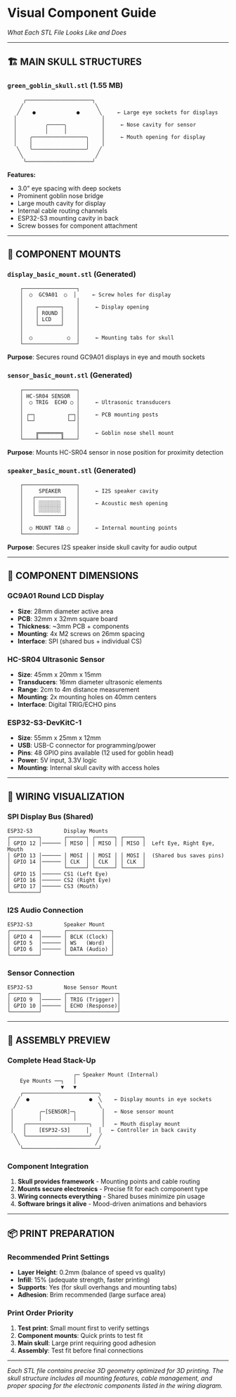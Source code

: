 # Visual Component Guide
*What Each STL File Looks Like and Does*

---

## 🏗️ **MAIN SKULL STRUCTURES**

### `green_goblin_skull.stl` (1.55 MB)
```
     ╭─────────────────────╮
    ╱                       ╲
   ╱    ●             ●      ╲     ← Large eye sockets for displays
  │                           │
  │         ╭─────╮           │     ← Nose cavity for sensor
  │         │     │           │
  │    ╭─────────────────╮    │     ← Mouth opening for display
  │    │                 │    │
   ╲   ╰─────────────────╯   ╱
    ╲                       ╱
     ╰─────────────────────╯
```
**Features:**
- 3.0" eye spacing with deep sockets
- Prominent goblin nose bridge
- Large mouth cavity for display
- Internal cable routing channels
- ESP32-S3 mounting cavity in back
- Screw bosses for component attachment

---

## 🔧 **COMPONENT MOUNTS**

### `display_basic_mount.stl` (Generated)
```
    ┌─────────────────┐
    │  ○  GC9A01  ○  │     ← Screw holes for display
    │                 │
    │    ┌───────┐    │     ← Display opening
    │    │ ROUND │    │
    │    │ LCD   │    │
    │    └───────┘    │
    │                 │
    │  ○           ○  │     ← Mounting tabs for skull
    └─────────────────┘
```
**Purpose**: Secures round GC9A01 displays in eye and mouth sockets

### `sensor_basic_mount.stl` (Generated)
```
    ┌─────────────────┐
    │ HC-SR04 SENSOR  │
    │  ○ TRIG  ECHO ○ │     ← Ultrasonic transducers
    │                 │
    │ ┌─┐          ┌─┐│     ← PCB mounting posts
    │ └─┘          └─┘│
    │                 │
    │    ╔═══════╗    │     ← Goblin nose shell mount
    └────╨───────╨────┘
```
**Purpose**: Mounts HC-SR04 sensor in nose position for proximity detection

### `speaker_basic_mount.stl` (Generated)
```
    ┌─────────────────┐
    │     SPEAKER     │     ← I2S speaker cavity
    │   ┌─────────┐   │
    │   │ ░░░░░░░ │   │     ← Acoustic mesh opening
    │   │ ░░░░░░░ │   │
    │   └─────────┘   │
    │                 │
    │  ○ MOUNT TAB ○  │     ← Internal mounting points
    └─────────────────┘
```
**Purpose**: Secures I2S speaker inside skull cavity for audio output

---

## 📏 **COMPONENT DIMENSIONS**

### GC9A01 Round LCD Display
- **Size**: 28mm diameter active area
- **PCB**: 32mm x 32mm square board
- **Thickness**: ~3mm PCB + components
- **Mounting**: 4x M2 screws on 26mm spacing
- **Interface**: SPI (shared bus + individual CS)

### HC-SR04 Ultrasonic Sensor  
- **Size**: 45mm x 20mm x 15mm
- **Transducers**: 16mm diameter ultrasonic elements
- **Range**: 2cm to 4m distance measurement
- **Mounting**: 2x mounting holes on 40mm centers
- **Interface**: Digital TRIG/ECHO pins

### ESP32-S3-DevKitC-1
- **Size**: 55mm x 25mm x 12mm
- **USB**: USB-C connector for programming/power
- **Pins**: 48 GPIO pins available (12 used for goblin head)
- **Power**: 5V input, 3.3V logic
- **Mounting**: Internal skull cavity with access holes

---

## 🔌 **WIRING VISUALIZATION**

### SPI Display Bus (Shared)
```
ESP32-S3          Display Mounts
┌─────────┐       ┌──────┐ ┌──────┐ ┌──────┐
│ GPIO 12 │────── │ MISO │ │ MISO │ │ MISO │  Left Eye, Right Eye, Mouth
│ GPIO 13 │────── │ MOSI │ │ MOSI │ │ MOSI │  (Shared bus saves pins)
│ GPIO 14 │────── │ CLK  │ │ CLK  │ │ CLK  │
│         │       └──────┘ └──────┘ └──────┘
│ GPIO 15 │────── CS1 (Left Eye)
│ GPIO 16 │────── CS2 (Right Eye)  
│ GPIO 17 │────── CS3 (Mouth)
└─────────┘
```

### I2S Audio Connection
```
ESP32-S3          Speaker Mount
┌─────────┐       ┌──────────────┐
│ GPIO 4  │────── │ BCLK (Clock) │
│ GPIO 5  │────── │ WS   (Word)  │  
│ GPIO 6  │────── │ DATA (Audio) │
└─────────┘       └──────────────┘
```

### Sensor Connection  
```
ESP32-S3          Nose Sensor Mount
┌─────────┐       ┌────────────────┐
│ GPIO 9  │────── │ TRIG (Trigger) │
│ GPIO 10 │────── │ ECHO (Response)│
└─────────┘       └────────────────┘
```

---

## 🎯 **ASSEMBLY PREVIEW**

### Complete Head Stack-Up
```
                     ┌─ Speaker Mount (Internal)
    Eye Mounts ──┐   │
                 ▼   ▼
    ╭────────────────────────╮
   ╱  ●                   ●  ╲    ← Display mounts in eye sockets
  ╱                          ╲
 │        ╭─[SENSOR]─╮        │   ← Nose sensor mount
 │        │          │        │
 │   ╭────────────────────╮   │   ← Mouth display mount
 │   │    [ESP32-S3]     │   │   ← Controller in back cavity
  ╲  ╰────────────────────╯  ╱
   ╲                        ╱
    ╰────────────────────────╯
```

### Component Integration
1. **Skull provides framework** - Mounting points and cable routing
2. **Mounts secure electronics** - Precise fit for each component type  
3. **Wiring connects everything** - Shared buses minimize pin usage
4. **Software brings it alive** - Mood-driven animations and behaviors

---

## 📦 **PRINT PREPARATION**

### Recommended Print Settings
- **Layer Height**: 0.2mm (balance of speed vs quality)
- **Infill**: 15% (adequate strength, faster printing)
- **Supports**: Yes (for skull overhangs and mounting tabs)
- **Adhesion**: Brim recommended (large surface area)

### Print Order Priority
1. **Test print**: Small mount first to verify settings
2. **Component mounts**: Quick prints to test fit
3. **Main skull**: Large print requiring good adhesion
4. **Assembly**: Test fit before final connections

---

*Each STL file contains precise 3D geometry optimized for 3D printing. The skull structure includes all mounting features, cable management, and proper spacing for the electronic components listed in the wiring diagram.*
